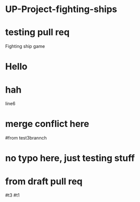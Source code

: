 # UP-Project-fighting-ships
# testing pull req
Fighting ship game
# Hello
# hah
line6
# merge conflict here
#from test3brannch
# no typo here, just testing stuff
# from draft pull req
#t3
#t1